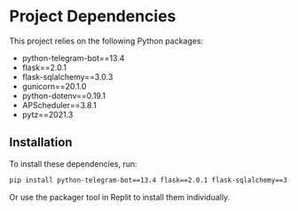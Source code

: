 # Project Dependencies

This project relies on the following Python packages:

- python-telegram-bot==13.4
- flask==2.0.1
- flask-sqlalchemy==3.0.3
- gunicorn==20.1.0
- python-dotenv==0.19.1
- APScheduler==3.8.1
- pytz==2021.3

## Installation

To install these dependencies, run:

```bash
pip install python-telegram-bot==13.4 flask==2.0.1 flask-sqlalchemy==3.0.3 gunicorn==20.1.0 python-dotenv==0.19.1 APScheduler==3.8.1 pytz==2021.3
```

Or use the packager tool in Replit to install them individually.
